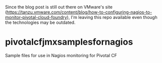 Since the blog post is still out there on VMware's site (https://tanzu.vmware.com/content/blog/how-to-configuring-nagios-to-monitor-pivotal-cloud-foundry), I'm leaving this repo available even though the technologies may be outdated.

# pivotalcfjmxsamplesfornagios
Sample files for use in Nagios monitoring for Pivotal CF
